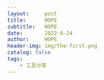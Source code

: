 ```yaml
---
layout:     post
title:      HOPE
subtitle:   HOPE
date:       2022-9-24
author:     HOPE
header-img: img/the-first.png
catalog: false
tags:
    - 工具分享
---
```

